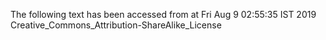 The following text has been accessed from at Fri Aug 9 02:55:35 IST 2019
Creative_Commons_Attribution-ShareAlike_License
